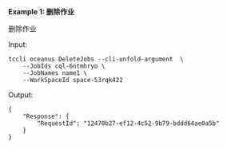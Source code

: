 **Example 1: 删除作业**

删除作业

Input: 

```
tccli oceanus DeleteJobs --cli-unfold-argument  \
    --JobIds cql-6ntmhryo \
    --JobNames name1 \
    --WorkSpaceId space-53rqk422
```

Output: 
```
{
    "Response": {
        "RequestId": "12470b27-ef12-4c52-9b79-bddd64ae0a5b"
    }
}
```


